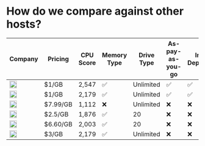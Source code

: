 # How do we compare against other hosts?

| Company | Pricing | CPU Score | Memory Type | Drive Type | As-pay-as-you-go | Instant Deployment | Free Discord Support |
| ------- | --------------- | ---------- | ------------ | ----------- | ------ | --------------- | ------------- |
| <img src="https://cdn.actinium.cloud/logo.png" width="50%"/> | $1/GB | 2,547 | :white_check_mark: | Unlimited | :white_check_mark: | :white_check_mark: | :white_check_mark: |
| <img src="https://cdn.actinium.cloud/images/pebble.png" width="50%"/> | $1/GB | 2,179 | :white_check_mark: | Unlimited | :white_check_mark: | :white_check_mark: | :white_check_mark: |
| <img src="https://cdn.actinium.cloud/images/mcprohosting.png" width="50%"/> | $7.99/GB | 1,112 | :x: | Unlimited | :x: | :x: | :x: |
| <img src="https://cdn.actinium.cloud/images/serverpro.png" width="50%"/> | $2.5/GB | 1,876 | :white_check_mark: | 20 | :x: | :x: | :white_check_mark: |
| <img src="https://cdn.actinium.cloud/images/ggservers.png" width="50%"/> | $6.60/GB | 2,003 | :white_check_mark: | 20 | :x: | :x: | :white_check_mark: |
| <img src="https://cdn.actinium.cloud/images/nodecraft.png" width="50%"/> | $3/GB | 2,179 | :white_check_mark: | Unlimited | :x: | :x: | :x: |
